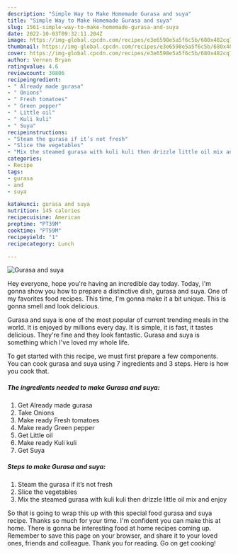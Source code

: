 ```yaml
---
description: "Simple Way to Make Homemade Gurasa and suya"
title: "Simple Way to Make Homemade Gurasa and suya"
slug: 1561-simple-way-to-make-homemade-gurasa-and-suya
date: 2022-10-03T09:32:11.204Z
image: https://img-global.cpcdn.com/recipes/e3e6598e5a5f6c5b/680x482cq70/gurasa-and-suya-recipe-main-photo.jpg
thumbnail: https://img-global.cpcdn.com/recipes/e3e6598e5a5f6c5b/680x482cq70/gurasa-and-suya-recipe-main-photo.jpg
cover: https://img-global.cpcdn.com/recipes/e3e6598e5a5f6c5b/680x482cq70/gurasa-and-suya-recipe-main-photo.jpg
author: Vernon Bryan
ratingvalue: 4.6
reviewcount: 30806
recipeingredient:
- " Already made gurasa"
- " Onions"
- " Fresh tomatoes"
- " Green pepper"
- " Little oil"
- " Kuli kuli"
- " Suya"
recipeinstructions:
- "Steam the gurasa if it’s not fresh"
- "Slice the vegetables"
- "Mix the steamed gurasa with kuli kuli then drizzle little oil mix and enjoy"
categories:
- Recipe
tags:
- gurasa
- and
- suya

katakunci: gurasa and suya 
nutrition: 145 calories
recipecuisine: American
preptime: "PT39M"
cooktime: "PT59M"
recipeyield: "1"
recipecategory: Lunch

---
```



![Gurasa and suya](https://img-global.cpcdn.com/recipes/e3e6598e5a5f6c5b/680x482cq70/gurasa-and-suya-recipe-main-photo.jpg)

Hey everyone, hope you're having an incredible day today. Today, I'm gonna show you how to prepare a distinctive dish, gurasa and suya. One of my favorites food recipes. This time, I'm gonna make it a bit unique. This is gonna smell and look delicious.

Gurasa and suya is one of the most popular of current trending meals in the world. It is enjoyed by millions every day. It is simple, it is fast, it tastes delicious. They're fine and they look fantastic. Gurasa and suya is something which I've loved my whole life.




To get started with this recipe, we must first prepare a few components. You can cook gurasa and suya using 7 ingredients and 3 steps. Here is how you cook that.

<!--inarticleads1-->

##### The ingredients needed to make Gurasa and suya:

1. Get  Already made gurasa
1. Take  Onions
1. Make ready  Fresh tomatoes
1. Make ready  Green pepper
1. Get  Little oil
1. Make ready  Kuli kuli
1. Get  Suya




<!--inarticleads2-->

##### Steps to make Gurasa and suya:

1. Steam the gurasa if it’s not fresh
1. Slice the vegetables
1. Mix the steamed gurasa with kuli kuli then drizzle little oil mix and enjoy




So that is going to wrap this up with this special food gurasa and suya recipe. Thanks so much for your time. I'm confident you can make this at home. There is gonna be interesting food at home recipes coming up. Remember to save this page on your browser, and share it to your loved ones, friends and colleague. Thank you for reading. Go on get cooking!
